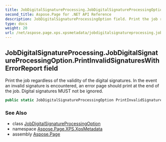 ```yaml
---
title: JobDigitalSignatureProcessing.JobDigitalSignatureProcessingOption.PrintInvalidSignaturesWithErrorReport
second_title: Aspose.Page for .NET API Reference
description: JobDigitalSignatureProcessingOption field. Print the job regardless of the validity of the digital signatures. In the event an invalid signature is encountered an error page should print at the end of the job. Digital signatures MUST not be ignored
type: docs
weight: 20
url: /net/aspose.page.xps.xpsmetadata/jobdigitalsignatureprocessing.jobdigitalsignatureprocessingoption/printinvalidsignatureswitherrorreport/
---
```

## JobDigitalSignatureProcessing.JobDigitalSignatureProcessingOption.PrintInvalidSignaturesWithErrorReport field

Print the job regardless of the validity of the digital signatures. In the event an invalid signature is encountered, an error page should print at the end of the job. Digital signatures MUST not be ignored.

```csharp
public static JobDigitalSignatureProcessingOption PrintInvalidSignaturesWithErrorReport;
```

### See Also

* class [JobDigitalSignatureProcessingOption](../)
* namespace [Aspose.Page.XPS.XpsMetadata](../../jobdigitalsignatureprocessing.jobdigitalsignatureprocessingoption/)
* assembly [Aspose.Page](../../../)


